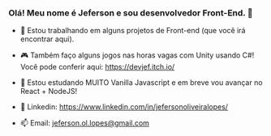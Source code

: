 ### Olá! Meu nome é Jeferson e sou desenvolvedor Front-End. 👋

<!--
**devjef/devjef** is a ✨ _special_ ✨ repository because its `README.md` (this file) appears on your GitHub profile.

Here are some ideas to get you started:

- 🔭 I’m currently working on ...
- 🌱 I’m currently learning ...
- 👯 I’m looking to collaborate on ...
- 🤔 I’m looking for help with ...
- 💬 Ask me about ...
- 📫 How to reach me: ...
- 😄 Pronouns: ...
- ⚡ Fun fact: ...
-->

- 🔭 Estou trabalhando em alguns projetos de Front-end (que você irá encontrar aqui).

- 🎮 Também faço alguns jogos nas horas vagas com Unity usando C#! Você pode conferir aqui: https://devjef.itch.io/

- 🌱 Estou estudando MUITO Vanilla Javascript e em breve vou avançar no React + NodeJS!

- 💬 Linkedin: https://www.linkedin.com/in/jefersonoliveiralopes/

- 📫 Email: jeferson.ol.lopes@gmail.com
